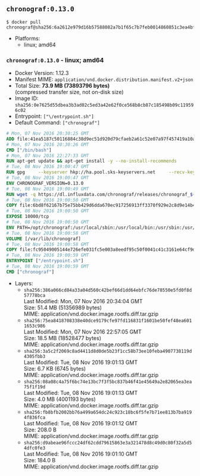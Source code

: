 ## `chronograf:0.13.0`

```console
$ docker pull chronograf@sha256:6a2612e979d16b57588082a7b1f65c7b7feb0014860851c3ea4bfac7cb4ae879
```

-	Platforms:
	-	linux; amd64

### `chronograf:0.13.0` - linux; amd64

-	Docker Version: 1.12.3
-	Manifest MIME: `application/vnd.docker.distribution.manifest.v2+json`
-	Total Size: **73.9 MB (73893796 bytes)**  
	(compressed transfer size, not on-disk size)
-	Image ID: `sha256:0e7625d55dbea3b3ad02c5ed3a42e62f0ce568b8cb87c185498b09c119596c02`
-	Entrypoint: `["\/entrypoint.sh"]`
-	Default Command: `["chronograf"]`

```dockerfile
# Mon, 07 Nov 2016 20:30:25 GMT
ADD file:41ea5187c50116884c38d9ec51d920d79cfaeb2a61c52e07a97f457419a10a4f in / 
# Mon, 07 Nov 2016 20:30:26 GMT
CMD ["/bin/bash"]
# Mon, 07 Nov 2016 22:27:33 GMT
RUN apt-get update && apt-get install -y --no-install-recommends 		ca-certificates 		curl 		wget 	&& rm -rf /var/lib/apt/lists/*
# Tue, 08 Nov 2016 19:00:47 GMT
RUN gpg     --keyserver hkp://ha.pool.sks-keyservers.net     --recv-keys 05CE15085FC09D18E99EFB22684A14CF2582E0C5
# Tue, 08 Nov 2016 19:00:47 GMT
ENV CHRONOGRAF_VERSION=0.13.0
# Tue, 08 Nov 2016 19:00:49 GMT
RUN wget -q https://dl.influxdata.com/chronograf/releases/chronograf_${CHRONOGRAF_VERSION}_amd64.deb.asc &&     wget -q https://dl.influxdata.com/chronograf/releases/chronograf_${CHRONOGRAF_VERSION}_amd64.deb &&     gpg --batch --verify chronograf_${CHRONOGRAF_VERSION}_amd64.deb.asc chronograf_${CHRONOGRAF_VERSION}_amd64.deb &&     dpkg -i chronograf_${CHRONOGRAF_VERSION}_amd64.deb &&     rm -f chronograf_${CHRONOGRAF_VERSION}_amd64.deb*
# Tue, 08 Nov 2016 19:00:50 GMT
COPY file:6bd8f62167b75e75bb429d6dda670ec917256913ff3370f929e2c8d9e14b475e in /etc/chronograf/chronograf.conf 
# Tue, 08 Nov 2016 19:00:50 GMT
EXPOSE 10000/tcp
# Tue, 08 Nov 2016 19:00:50 GMT
ENV PATH=/opt/chronograf:/usr/local/sbin:/usr/local/bin:/usr/sbin:/usr/bin:/sbin:/bin
# Tue, 08 Nov 2016 19:00:58 GMT
VOLUME [/var/lib/chronograf]
# Tue, 08 Nov 2016 19:00:58 GMT
COPY file:fc95049005144e726efe031fc5e003a8eedf95c50f0041c41c3161e64cf9dbbe in /entrypoint.sh 
# Tue, 08 Nov 2016 19:00:59 GMT
ENTRYPOINT ["/entrypoint.sh"]
# Tue, 08 Nov 2016 19:00:59 GMT
CMD ["chronograf"]
```

-	Layers:
	-	`sha256:386a066cd84a33a04d560c42bef66d1dd64ebfc76de78550e5fd0f8d57778bca`  
		Last Modified: Mon, 07 Nov 2016 20:34:04 GMT  
		Size: 51.4 MB (51356989 bytes)  
		MIME: application/vnd.docker.image.rootfs.diff.tar.gzip
	-	`sha256:75ea8418708338e40dce9179cfe97fd116831f1601be50fef48ea6011653c986`  
		Last Modified: Mon, 07 Nov 2016 22:57:05 GMT  
		Size: 18.5 MB (18528477 bytes)  
		MIME: application/vnd.docker.image.rootfs.diff.tar.gzip
	-	`sha256:3a5c2f2069c8ad4411d8d0de5b23f1cc58b73ee10feba4907738119d4305fbb3`  
		Last Modified: Tue, 08 Nov 2016 19:01:13 GMT  
		Size: 6.7 KB (6745 bytes)  
		MIME: application/vnd.docker.image.rootfs.diff.tar.gzip
	-	`sha256:08a08c4a75f6bc74e13bc7f3f5bc837b46f41e45649a2e82065ea3ea75f1f19d`  
		Last Modified: Tue, 08 Nov 2016 19:01:13 GMT  
		Size: 4.0 MB (4001193 bytes)  
		MIME: application/vnd.docker.image.rootfs.diff.tar.gzip
	-	`sha256:fb8bfb2002bb76a499a654dc24c923c18bc6f5fe7b71ee813b7ba9194f836fca`  
		Last Modified: Tue, 08 Nov 2016 19:01:12 GMT  
		Size: 208.0 B  
		MIME: application/vnd.docker.image.rootfs.diff.tar.gzip
	-	`sha256:d9abeae96fccc24df62cdd79615863e3a321478d8c49d0c80f32a5d54dfc0fe3`  
		Last Modified: Tue, 08 Nov 2016 19:01:10 GMT  
		Size: 184.0 B  
		MIME: application/vnd.docker.image.rootfs.diff.tar.gzip
